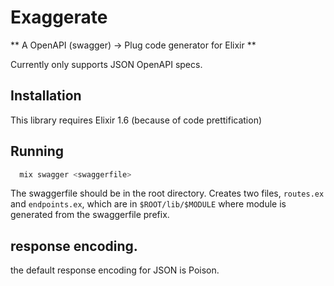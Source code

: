 # Exaggerate

** A OpenAPI (swagger) -> Plug code generator for Elixir **


Currently only supports JSON OpenAPI specs.

## Installation

This library requires Elixir 1.6 (because of code prettification)

## Running

```bash
  mix swagger <swaggerfile>
```

The swaggerfile should be in the root directory.  Creates two files, `routes.ex`
and `endpoints.ex`, which are in `$ROOT/lib/$MODULE` where module is generated
from the swaggerfile prefix.

## response encoding.

the default response encoding for JSON is Poison.
